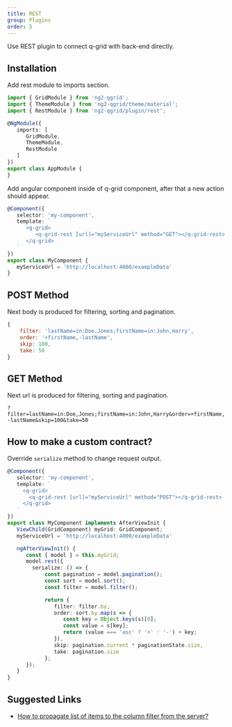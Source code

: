 ```yaml
---
title: REST
group: Plugins
order: 5
---
```


Use REST plugin to connect q-grid with back-end directly.

## Installation

Add rest module to imports section.

```typescript
import { GridModule } from 'ng2-qgrid';
import { ThemeModule } from 'ng2-qgrid/theme/material';
import { RestModule } from 'ng2-qgrid/plugin/rest';

@NgModule({
   imports: [
      GridModule,
      ThemeModule,
      RestModule
   ]
})
export class AppModule {
}
```

Add angular component inside of q-grid component, after that a new action should appear.

```typescript
@Component({
   selector: 'my-component',
   template: `
      <q-grid>
         <q-grid-rest [url]="myServiceUrl" method="GET"></q-grid-rest>
      </q-grid>
   `
})
export class MyComponent {
   myServiceUrl = 'http://localhost:4000/exampleData'
}
```

## POST Method

Next body is produced for filtering, sorting and pagination.

```javascript
{
    filter: 'lastName=in:Doe,Jones;firstName=in:John,Harry',
    order: '+firstName,-lastName',
    skip: 100,
    take: 50
}
```

## GET Method

Next url is produced for filtering, sorting and pagination.

`?filter=lastName=in:Doe,Jones;firstName=in:John,Harry&order=+firstName,-lastName&skip=100&take=50`

## How to make a custom contract?

Override `serialize` method to change request output.

```typescript
@Component({
   selector: 'my-component',
   template: `
     <q-grid>
       <q-grid-rest [url]="myServiceUrl" method="POST"></q-grid-rest>
     </q-grid>
   `
})
export class MyComponent implements AfterViewInit {
   ViewChild(GridComponent) myGrid: GridComponent;   
   myServiceUrl = 'http://localhost:4000/exampleData'

   ngAfterViewInit() {
      const { model } = this.myGrid;      
      model.rest({
        serialize: () => {
            const pagination = model.pagination();
            const sort = model.sort();
            const filter = model.filter();

            return {
               filter: filter.by,
               order: sort.by.map(s => {
                  const key = Object.keys(s)[0];
                  const value = s[key];
                  return (value === 'asc' ? '+' : '-') + key;
               }),
               skip: pagination.current * paginationState.size,
               take: pagination.size
            };      
      });
   }
}
```

## Suggested Links

* [How to propagate list of items to the column filter from the server?](/feature/filtering.html#How-to-propagate-list-of-items-to-the-column-filter-from-the-server)